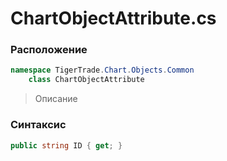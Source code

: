 
# ChartObjectAttribute.cs
### Расположение
```csharp
namespace TigerTrade.Chart.Objects.Common  
    class ChartObjectAttribute
```

> Описание

### Синтаксис
```csharp
public string ID { get; }
```
